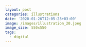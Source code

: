 ```yaml
---
layout: post
categories: illustrations
date: '2020-01-26T12:05:23+03:00'
image: /images/illustration_20.jpeg
image_size: 550x550
tags:
  - digital
---
```

